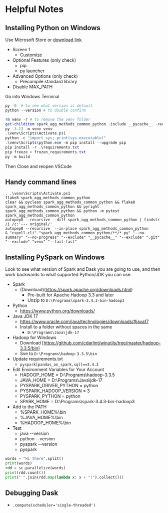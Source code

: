 # Helpful Notes

<!-- cSpell: ignore venv, childitem, autopep8, pyclean, pyright, findstr, pycache, pytest -->

## Installing Python on Windows
Use Microsoft Store or [download link](https://www.python.org/downloads/release/python-397/)
- Screen 1
    - Customize
- Optional Features (only check)
    - pip
    - py launcher
- Advanced Options (only check)
    - Precompile standard library
- Disable MAX_PATH

Go into Windows Terminal
```ps1
py -0  # to see what version is default
python --version # to double confirm

rm venv -r # to remove the venv folder
get-childitem spark_agg_methods_common_python -include __pycache__ -recurse | remove-item -Force -Recurse
py -3.13 -m venv venv
.\venv\Scripts\Activate.ps1
python -c "import sys; print(sys.executable)"
.\venv\Scripts\python.exe -m pip install --upgrade pip
pip install -r .\requirements.txt
pip freeze > frozen_requirements.txt
py -m build
```
Then Close and reopen VSCode

## Handy command lines

```
. .\venv\Scripts\Activate.ps1
flake8 spark_agg_methods_common_python
clear && pyclean spark_agg_methods_common_python && flake8 spark_agg_methods_common_python && pyright spark_agg_methods_common_python && python -m pytest spark_agg_methods_common_python
autopep8 --recursive --diff spark_agg_methods_common_python | findstr /i /c:'--- original/'
autopep8 --recursive  --in-place spark_agg_methods_common_python
& "cspell-cli" "spark_agg_methods_common_python/**/*.py" "--no-summary" "--no-progress" "--exclude" "__pycache__" "--exclude" ".git" "--exclude" "venv" "--fail-fast"
```

## Installing PySpark on Windows

Look to see what version of Spark and Dask you are going to use, and then work backwards to what supported Python/JDK you can use.

- Spark
  - (Download)(https://spark.apache.org/downloads.html)
    - Pre-built for Apache Hadoop 3.3 and later
    - Unzip to `D:\Programs\spark-3.4.3-bin-hadoop3`
- Python
  - https://www.python.org/downloads/
- Java JDK 17
  - https://www.oracle.com/java/technologies/downloads/#java17
  - Install to a folder without spaces in the same
    - `D:\Programs\Java\jdk-17`
- Hadoop for Windows
  - Download [https://github.com/cdarlint/winutils/tree/master/hadoop-3.3.5/bin]
  - Sve to `D:\Programs\hadoop-3.3.5\bin`
- Update requirements.txt
  - `pyspark[pandas_on_spark,sql]==3.4.3`
- Edit Environment Variables for Your Account
  - HADOOP_HOME = D:\Programs\hadoop-3.3.5
  - JAVA_HOME = D:\Programs\Java\jdk-17
  - PYSPARK_DRIVER_PYTHON = python
  - PYSPARK_HADOOP_VERSION = 3
  - PYSPARK_PYTHON = python
  - SPARK_HOME = D:\Programs\spark-3.4.3-bin-hadoop3
 - Add to the PATH
   - %SPARK_HOME%\bin
   - %JAVA_HOME%\bin
   - %HADOOP_HOME%\bin
- Test
  - java --version
  - python --version
  - pyspark --version
  - pyspark


```py
words = "Hi there".split()
print(words)
rdd = sc.parallelize(words)
print(rdd.count())
print(" ".join(rdd.map(lambda x: x + "!").collect()))
```

## Debugging Dask
- `.compute(scheduler='single-threaded')`
